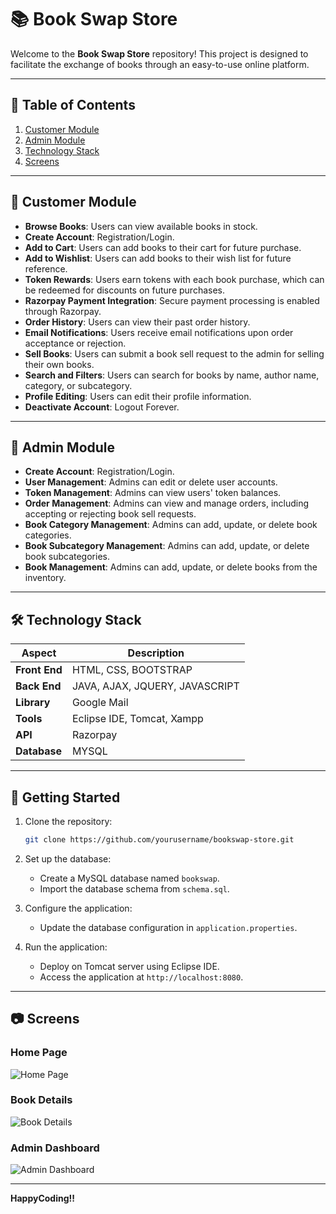 # 📚 Book Swap Store

Welcome to the **Book Swap Store** repository! This project is designed to facilitate the exchange of books through an easy-to-use online platform.

---

## 📑 Table of Contents

1. [Customer Module](#customer-module)
2. [Admin Module](#admin-module)
3. [Technology Stack](#technology-stack)
4. [Screens](#screens)

---

## 👥 Customer Module

- **Browse Books**: Users can view available books in stock.
- **Create Account**: Registration/Login.
- **Add to Cart**: Users can add books to their cart for future purchase.
- **Add to Wishlist**: Users can add books to their wish list for future reference.
- **Token Rewards**: Users earn tokens with each book purchase, which can be redeemed for discounts on future purchases.
- **Razorpay Payment Integration**: Secure payment processing is enabled through Razorpay.
- **Order History**: Users can view their past order history.
- **Email Notifications**: Users receive email notifications upon order acceptance or rejection.
- **Sell Books**: Users can submit a book sell request to the admin for selling their own books.
- **Search and Filters**: Users can search for books by name, author name, category, or subcategory.
- **Profile Editing**: Users can edit their profile information.
- **Deactivate Account**: Logout Forever.

---

## 🔧 Admin Module

- **Create Account**: Registration/Login.
- **User Management**: Admins can edit or delete user accounts.
- **Token Management**: Admins can view users' token balances.
- **Order Management**: Admins can view and manage orders, including accepting or rejecting book sell requests.
- **Book Category Management**: Admins can add, update, or delete book categories.
- **Book Subcategory Management**: Admins can add, update, or delete book subcategories.
- **Book Management**: Admins can add, update, or delete books from the inventory.

---

## 🛠️ Technology Stack

| Aspect             | Description                                    |
|--------------------|------------------------------------------------|
| **Front End**      | HTML, CSS, BOOTSTRAP                           |
| **Back End**       | JAVA, AJAX, JQUERY, JAVASCRIPT                 |
| **Library**        | Google Mail                                    |
| **Tools**          | Eclipse IDE, Tomcat, Xampp                     |
| **API**            | Razorpay                                       |
| **Database**       | MYSQL                                          |


---

## 🚀 Getting Started

1. Clone the repository:
    ```sh
    git clone https://github.com/yourusername/bookswap-store.git
    ```
2. Set up the database:
    - Create a MySQL database named `bookswap`.
    - Import the database schema from `schema.sql`.

3. Configure the application:
    - Update the database configuration in `application.properties`.

4. Run the application:
    - Deploy on Tomcat server using Eclipse IDE.
    - Access the application at `http://localhost:8080`.

---

## 📷 Screens

### Home Page
![Home Page](screenshots/homepage.png)

### Book Details
![Book Details](screenshots/bookdetails.png)

### Admin Dashboard
![Admin Dashboard](screenshots/admindashboard.png)

---

**HappyCoding!!**
